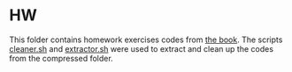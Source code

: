 # HW
This folder contains homework exercises codes from [the book](http://pages.cs.wisc.edu/~remzi/OSTEP/). The scripts [cleaner.sh](https://github.com/manparvesh/ostep/blob/master/HW/cleaner.sh) and [extractor.sh](https://github.com/manparvesh/ostep/blob/master/HW/extractor.sh) were used to extract and clean up the codes from the compressed folder.
